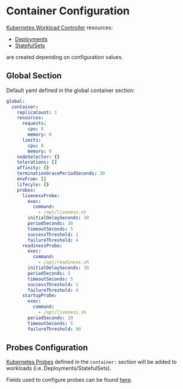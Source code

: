# Container Configuration

[Kubernetes Workload Controller](https://kubernetes.io/docs/concepts/workloads/controllers/) resources:

* [Deployments](https://kubernetes.io/docs/concepts/workloads/controllers/deployment/)
* [StatefulSets](https://kubernetes.io/docs/concepts/workloads/controllers/statefulset/)

are created depending on configuration values.

## Global Section

Default yaml defined in the global container section:

```yaml
global:
  container:
    replicaCount: 1
    resources:
      requests:
        cpu: 0
        memory: 0
      limits:
        cpu: 0
        memory: 0
    nodeSelector: {}
    tolerations: []
    affinity: {}
    terminationGracePeriodSeconds: 30
    envFrom: []
    lifecyle: {}
    probes:
      livenessProbe:
        exec:
          command:
            - /opt/liveness.sh
        initialDelaySeconds: 30
        periodSeconds: 30
        timeoutSeconds: 5
        successThreshold: 1
        failureThreshold: 4
      readinessProbe:
        exec:
          command:
            - /opt/readiness.sh
        initialDelaySeconds: 30
        periodSeconds: 5
        timeoutSeconds: 5
        successThreshold: 1
        failureThreshold: 4
      startupProbe:
        exec:
          command:
            - /opt/liveness.sh
        periodSeconds: 10
        timeoutSeconds: 5
        failureThreshold: 90

```

## Probes Configuration

[Kubernetes Probes](https://kubernetes.io/docs/tasks/configure-pod-container/configure-liveness-readiness-startup-probes/)
defined in the `container:` section will be added to workloads (i.e. Deployments/StatefulSets).

Fields used to configure probes can be found
[here](https://kubernetes.io/docs/tasks/configure-pod-container/configure-liveness-readiness-startup-probes/#configure-probes).